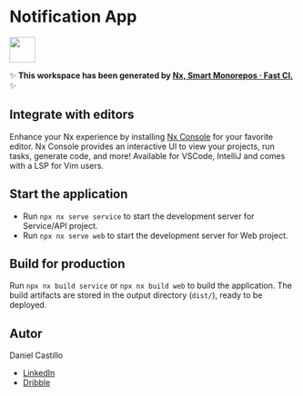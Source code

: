 # Notification App

<a alt="Nx logo" href="https://nx.dev" target="_blank" rel="noreferrer"><img src="https://raw.githubusercontent.com/nrwl/nx/master/images/nx-logo.png" width="45"></a>

✨ **This workspace has been generated by [Nx, Smart Monorepos · Fast CI.](https://nx.dev)** ✨

## Integrate with editors

Enhance your Nx experience by installing [Nx Console](https://nx.dev/nx-console) for your favorite editor. Nx Console
provides an interactive UI to view your projects, run tasks, generate code, and more! Available for VSCode, IntelliJ and
comes with a LSP for Vim users.

## Start the application

- Run `npx nx serve service` to start the development server for Service/API project.
- Run `npx nx serve web` to start the development server for Web project.

## Build for production

Run `npx nx build service`  or `npx nx build web` to build the application. The build artifacts are stored in the output directory (`dist/`), ready to be deployed.

## Autor

Daniel Castillo

- [LinkedIn](https://www.linkedin.com/in/daniel-castillo7)
- [Dribble](https://www.dribbble.com/prowebdesarrollo)
